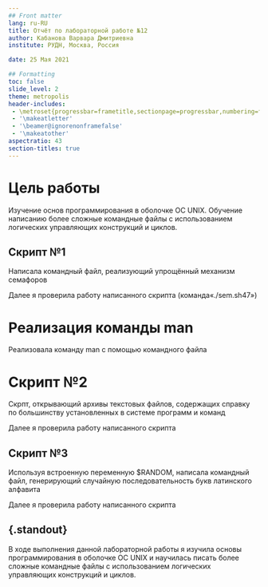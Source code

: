 ```yaml
---
## Front matter
lang: ru-RU
title: Отчёт по лабораторной работе №12
author: Кабанова Варвара Дмитриевна
institute: РУДН, Москва, Россия

date: 25 Мая 2021

## Formatting
toc: false
slide_level: 2
theme: metropolis
header-includes: 
 - \metroset{progressbar=frametitle,sectionpage=progressbar,numbering=fraction}
 - '\makeatletter'
 - '\beamer@ignorenonframefalse'
 - '\makeatother'
aspectratio: 43
section-titles: true
---
```


# Цель работы

Изучение основ программирования в оболочке ОС UNIX. Обучение написанию более сложные командные файлы с использованием логических управляющих конструкций и циклов.

## Скрипт №1

Написала командный файл, реализующий упрощённый механизм семафоров 

Далее я проверила работу написанного скрипта (команда«./sem.sh47»)

# Реализация команды man

Реализовала команду man с помощью командного файла 

# Скрипт №2

Скрпт, открывающий архивы текстовых  файлов, содержащих справку по большинству установленных в системе программ и команд 

Далее я проверила работу написанного скрипта

## Скрипт №3

Используя встроенную переменную $RANDOM, написала командный файл,  генерирующий случайную последовательность букв латинского алфавита 

Далее я проверила работу написанного скрипта

## {.standout}

В ходе выполнения данной лабораторной работы я изучила основы программирования в оболочке ОС UNIX и научилась писать более сложные командные файлы с использованием логических управляющих конструкций и циклов.

